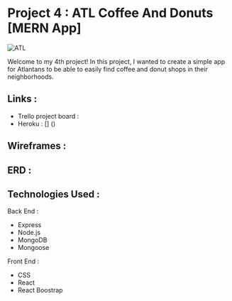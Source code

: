 
# Project 4 : ATL Coffee And Donuts [MERN App]
![ATL](https://user-images.githubusercontent.com/50855671/63427083-53f37480-c3e2-11e9-9169-7a83349cb321.png)

Welcome to my 4th project! In this project, I wanted to create a simple app for Atlantans to be able to easily find coffee and donut shops in their neighborhoods. 

## Links :

* Trello project board : []()
* Heroku : [] ()

## Wireframes :

## ERD :

## Technologies Used : 
Back End :
* Express
* Node.js
* MongoDB
* Mongoose

Front End :
* CSS
* React
* React Boostrap 